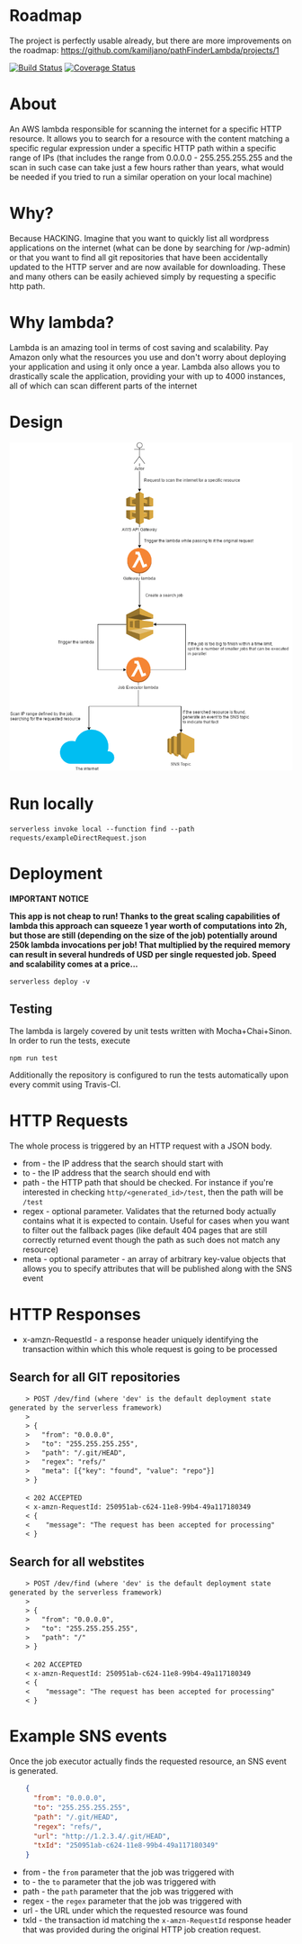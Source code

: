 # Roadmap

The project is perfectly usable already, but there are more improvements on the roadmap:
https://github.com/kamiljano/pathFinderLambda/projects/1

[![Build Status](https://travis-ci.org/kamiljano/pathFinderLambda.svg?branch=master)](https://travis-ci.org/kamiljano/pathFinderLambda)
[![Coverage Status](https://coveralls.io/repos/github/kamiljano/pathFinderLambda/badge.svg?branch=master)](https://coveralls.io/github/kamiljano/pathFinderLambda?branch=master)

# About

An AWS lambda responsible for scanning the internet for a specific HTTP resource.
It allows you to search for a resource with the content 
matching a specific regular expression under a specific 
HTTP path within a specific range of IPs
(that includes the range from 0.0.0.0 - 255.255.255.255 and the scan in such case can take just a few hours
rather than years, what would be needed if you tried to run a similar operation on your local machine)

# Why?

Because HACKING. Imagine that you want to quickly list all wordpress applications on the internet
(what can be done by searching for <allIPs>/wp-admin) or that you want to find all git repositories
that have been accidentally updated to the HTTP server and are now available for downloading. These and many
others can be easily achieved simply by requesting a specific http path. 

# Why lambda?

Lambda is an amazing tool in terms of cost saving and scalability. Pay Amazon only what the resources you use
and don't worry about deploying your application and using it only once a year.
Lambda also allows you to drastically scale the application, providing your with up to 4000 instances,
all of which can scan different parts of the internet

# Design

![Design](./docs/pathFinderLogic.png "Design")

# Run locally

```commandline
serverless invoke local --function find --path requests/exampleDirectRequest.json
```

# Deployment 

**IMPORTANT NOTICE**

**This app is not cheap to run! Thanks to the great scaling capabilities of lambda this approach can squeeze 1 year worth
of computations into 2h, but those are still (depending on the size of the job) potentially around 250k lambda invocations per job!
That multiplied by the required memory can result in several hundreds of USD per single requested job. Speed and scalability comes at a price...**

```commandline
serverless deploy -v
```

## Testing

The lambda is largely covered by unit tests written with Mocha+Chai+Sinon.
In order to run the tests, execute

```commandline
npm run test
```

Additionally the repository is configured to run the tests automatically upon every commit
using Travis-CI.

# HTTP Requests

The whole process is triggered by an HTTP request with a JSON body.

* from - the IP address that the search should start with
* to - the IP address that the search should end with
* path - the HTTP path that should be checked. For instance if you're interested in checking `http/<generated_id>/test`,
then the path will be `/test`
* regex - optional parameter. Validates that the returned body actually contains what it is expected to contain.
Useful for cases when you want to filter out the fallback pages (like default 404 pages that are still correctly returned event though
the path as such does not match any resource)
* meta - optional parameter - an array of arbitrary key-value objects that
allows you to specify attributes that will be published along with the SNS event

# HTTP Responses

* x-amzn-RequestId - a response header uniquely identifying the transaction within which this 
whole request is going to be processed

## Search for all GIT repositories

```
    > POST /dev/find (where 'dev' is the default deployment state generated by the serverless framework)
    > 
    > {
    >   "from": "0.0.0.0",
    >   "to": "255.255.255.255",
    >   "path": "/.git/HEAD",
    >   "regex": "refs/"
    >   "meta": [{"key": "found", "value": "repo"}]
    > }
    
    < 202 ACCEPTED
    < x-amzn-RequestId: 250951ab-c624-11e8-99b4-49a117180349
    < {
    <    "message": "The request has been accepted for processing"
    < }
```

## Search for all webstites

```
    > POST /dev/find (where 'dev' is the default deployment state generated by the serverless framework)
    > 
    > {
    >   "from": "0.0.0.0",
    >   "to": "255.255.255.255",
    >   "path": "/"
    > }
    
    < 202 ACCEPTED
    < x-amzn-RequestId: 250951ab-c624-11e8-99b4-49a117180349
    < {
    <    "message": "The request has been accepted for processing"
    < }
```

# Example SNS events

Once the job executor actually finds the requested resource, an SNS event is generated.

```json
    {
      "from": "0.0.0.0",
      "to": "255.255.255.255",
      "path": "/.git/HEAD",
      "regex": "refs/",
      "url": "http://1.2.3.4/.git/HEAD",
      "txId": "250951ab-c624-11e8-99b4-49a117180349"
    }
```

* from - the `from` parameter that the job was triggered with
* to - the `to` parameter that the job was triggered with
* path - the `path` parameter that the job was triggered with
* regex - the `regex` parameter that the job was triggered with
* url - the URL under which the requested resource was found
* txId - the transaction id matching the `x-amzn-RequestId` response header 
that was provided during the original HTTP job creation request.